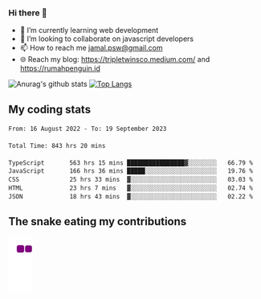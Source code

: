 ### Hi there 👋

<!--
**padepokanpenguin/padepokanpenguin** is a ✨ _special_ ✨ repository because its `README.md` (this file) appears on your GitHub profile.
-->

- 🌱 I’m currently learning  web development
- 👯 I’m looking to collaborate on javascript developers
- 📫 How to reach me jamal.psw@gmail.com
- 🌐 Reach my blog:
   https://tripletwinsco.medium.com/ and
   https://rumahpenguin.id

![Anurag's github stats](https://github-readme-stats.vercel.app/api?username=padepokanpenguin&count_private=true&disable_animations=false&show_icons=true&theme=default)
[![Top Langs](https://github-readme-stats.vercel.app/api/top-langs/?username=padepokanpenguin&theme=default&layout=compact)](https://github.com/padepokanpenguin)

## My coding stats

<!--START_SECTION:waka-->

```txt
From: 16 August 2022 - To: 19 September 2023

Total Time: 843 hrs 20 mins

TypeScript       563 hrs 15 mins ████████████████▓░░░░░░░░   66.79 %
JavaScript       166 hrs 36 mins █████░░░░░░░░░░░░░░░░░░░░   19.76 %
CSS              25 hrs 33 mins  ▓░░░░░░░░░░░░░░░░░░░░░░░░   03.03 %
HTML             23 hrs 7 mins   ▓░░░░░░░░░░░░░░░░░░░░░░░░   02.74 %
JSON             18 hrs 43 mins  ▓░░░░░░░░░░░░░░░░░░░░░░░░   02.22 %
```

<!--END_SECTION:waka-->


## The snake eating my contributions
![snake gif](https://github.com/padepokanpenguin/padepokanpenguin/blob/output/github-contribution-grid-snake.gif)

